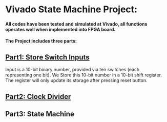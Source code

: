 # Vivado State Machine Project:
#### All codes have been tested and simulated at Vivado, all functions operates well when implemented into FPGA board. 

#### The Project includes three parts:

## [Part1: Store Switch Inputs ](https://github.com/ChingSsuyuan/Vivado_State_Machine_Project/tree/b22e3189d2a9c86b28a2b5034b8b4f27e8412d79/Store%20Inputs%20Codes)
Input is a 10-bit binary number, provided via ten switches (each representing one bit). We Store this 10-bit number in a 10-bit shift register.
The register will only update its storage after pressing reset button.

## [Part2: Clock Divider ](https://github.com/ChingSsuyuan/Vivado_State_Machine_Project/tree/8c4b00b59ab98193503395b9d9de03b9d6740b0d/Clock%20Divider)


## Part3: State Machine
